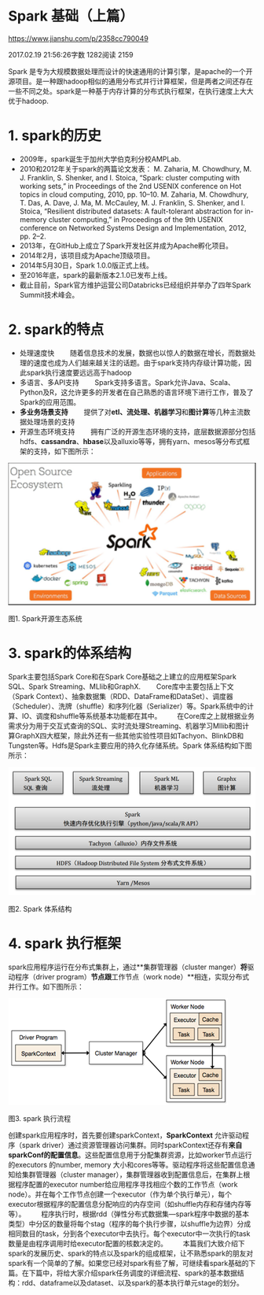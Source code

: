 # Spark 基础（上篇）

https://www.jianshu.com/p/2358cc790049

2017.02.19 21:56:26字数 1282阅读 2159

Spark 是专为大规模数据处理而设计的快速通用的计算引擎，是apache的一个开源项目。是一种跟hadoop相似的通用分布式并行计算框架，但是两者之间还存在一些不同之处。spark是一种基于内存计算的分布式执行框架，在执行速度上大大优于hadoop.

# 1. spark的历史

- 2009年，spark诞生于加州大学伯克利分校AMPLab.
- 2010和2012年关于spark的两篇论文发表：
   M. Zaharia, M. Chowdhury, M. J. Franklin, S. Shenker, and I. Stoica,  “Spark: cluster computing with working sets,” in Proceedings of the 2nd  USENIX conference on Hot topics in cloud computing, 2010, pp. 10–10.
   M. Zaharia, M. Chowdhury, T. Das, A. Dave, J. Ma, M. McCauley, M. J.  Franklin, S. Shenker, and I. Stoica, “Resilient distributed datasets: A  fault-tolerant abstraction for in- memory cluster computing,” in  Proceedings of the 9th USENIX conference on Networked Systems Design and  Implementation, 2012, pp. 2–2.
- 2013年，在GitHub上成立了Spark开发社区并成为Apache孵化项目。
- 2014年2月，该项目成为Apache顶级项目。
- 2014年5月30日，Spark 1.0.0版正式上线。
- 至2016年底，spark的最新版本2.1.0已发布上线。
- 截止目前，Spark官方维护运营公司Databricks已经组织并举办了四年Spark Summit技术峰会。

# 2. spark的特点

- 处理速度快
   　　随着信息技术的发展，数据也以惊人的数据在增长，而数据处理的速度也成为人们越来越关注的话题。由于spark支持内存级计算功能，因此spark执行速度要远远高于hadoop
- 多语言、多API支持
   　　Spark支持多语言。Spark允许Java、Scala、Python及R，这允许更多的开发者在自己熟悉的语言环境下进行工作，普及了Spark的应用范围。
- **多业务场景支持**
   　　提供了对**etl、流处理、机器学习**和**图计算**等几种主流数据处理场景的支持
- 开源生态环境支持
   　　拥有广泛的开源生态环境的支持，底层数据源部分包括hdfs、**cassandra**、**hbase**以及alluxio等等，拥有yarn、mesos等分布式框架的支持，如下图所示：



![img](assets/2119554-67ce6ac7de509be0.png)

图1. Spark开源生态系统

# 3. spark的体系结构

Spark主要包括Spark Core和在Spark Core基础之上建立的应用框架Spark SQL、Spark Streaming、MLlib和GraphX.
 　　Core库中主要包括上下文（Spark  Context）、抽象数据集（RDD、DataFrame和DataSet）、调度器（Scheduler）、洗牌（shuffle）和序列化器（Serializer）等。Spark系统中的计算、IO、调度和shuffle等系统基本功能都在其中。
 　　在Core库之上就根据业务需求分为用于交互式查询的SQL、实时流处理Streaming、机器学习Mllib和图计算GraphX四大框架，除此外还有一些其他实验性项目如Tachyon、BlinkDB和Tungsten等。Hdfs是Spark主要应用的持久化存储系统。Spark  体系结构如下图所示：



![img](assets/2119554-70a730ae87852c73.png)

图2. Spark 体系结构

# 4. spark 执行框架

spark应用程序运行在分布式集群上，通过**集群管理器（cluster manger）**将**驱动程序（driver program）**节点跟**工作节点（work node）**相连，实现分布式并行工作。如下图所示：



![img](assets/2119554-8ee5be63b94bb728.png)

图3. spark 执行流程

创建spark应用程序时，首先要创建sparkContext，**SparkContext** 允许驱动程序（spark  driver）通过资源管理器访问集群。同时sparkContext还存有**来自sparkConf的配置信息**。这些配置信息用于分配集群资源，比如worker节点运行的executors  的number, memory 大小和cores等等。驱动程序将这些配置信息通知给集群管理器（cluster  manager），集群管理器收到配置信息后，在集群上根据程序配置的executor number给应用程序寻找相应个数的工作节点（work  node）。并在每个工作节点创建一个executor（作为单个执行单元），每个executor根据程序的配置信息分配响应的内存空间（如shuffle内存和存储内存等等）。
 　　程序执行时，根据rdd（弹性分布式数据集—spark程序中数据的基本类型）中分区的数量将每个stag（程序的每个执行步骤，以shuffle为边界）分成相同数目的task，分到各个executor中去执行。每个executor中一次执行的task数量是由程序调用时给executor配置的核数决定的。
 　　本篇我们大致介绍下spark的发展历史、spark的特点以及spark的组成框架，让不熟悉spark的朋友对spark有一个简单的了解。如果您已经对spark有些了解，可继续看spark基础的下篇。在下篇中，将给大家介绍spark任务调度的详细流程、spark的基本数据结构：rdd、dataframe以及dataset、以及spark的基本执行单元stage的划分。